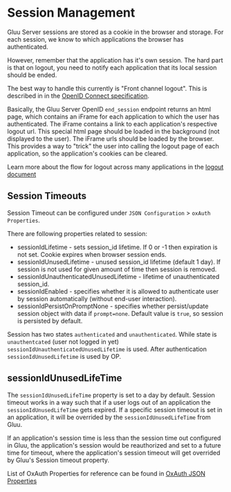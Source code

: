 # Session Management

Gluu Server sessions are stored as a cookie in the browser and storage. For each session, we know to which applications the browser has authenticated.

However, remember that the application has it's own session. The hard part is that on logout, you need to notify each application that its local session should be ended.

The best way to handle this currently is "Front channel logout". This is described in in the [OpenID Connect specification](http://openid.net/specs/openid-connect-frontchannel-1_0.html). 

Basically, the Gluu Server OpenID `end_session` endpoint returns an html page, which contains an iFrame for each application to which the user has authenticated. The iFrame contains a link to each application's respective logout url. This special html page should be loaded in the background (not displayed to the user). The iFrame urls should be loaded by the browser. This provides a way to "trick" the user into calling the logout page of each application, so the application's cookies can be cleared.

Learn more about the flow for logout across many applications in the [logout document](../operation/logout.md)

## Session Timeouts
Session Timeout can be configured under 
`JSON Configuration` > `oxAuth Properties`.

There are following properties related to session:

- sessionIdLifetime - sets session_id lifetime. If 0 or -1 then expiration is not set. Cookie expires when browser session ends. 
- sessionIdUnusedLifetime - unused session_id lifetime (default 1 day). If session is not used for given amount of time then session is removed. 
- sessionIdUnauthenticatedUnusedLifetime - lifetime of unauthenticated session_id. 
- sessionIdEnabled - specifies whether it is allowed to authenticate user by session automatically (without end-user interaction).
- sessionIdPersistOnPromptNone - specifies whether persist/update session object with data if `prompt=none`. Default value is `true`, so session is persisted by default.

Session has two states `authenticated` and `unauthenticated`. While state is `unauthentcated` (user not logged in yet) `sessionIdUnauthenticatedUnusedLifetime` is used. After authentication `sessionIdUnusedLifetime` is used by OP.

## sessionIdUnusedLifeTime

The `sessionIdUnusedLifeTime` property is set to a day by default. Session timeout works in a way such that if a user logs out of an application the `sessionIdUnusedLifeTime` gets expired. If a specific session timeout is set in an application, it will be overrided by the `sessionIdUnusedLifeTime` from Gluu.

If an application's session time is less than the session time out configured in Gluu, the application's session would be reauthorized and 
set to a future time for timeout, where the application's session timeout will get overrided by Gluu's Session timeout property.

List of OxAuth Properties for reference can be found in 
[OxAuth JSON Properties](../reference/JSON-oxauth-prop.md)
